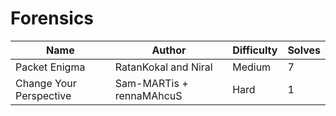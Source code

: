 # Forensics

| Name                             | Author         | Difficulty | Solves |
| -------------------------------- | -------------- | ---------- | ------ |
| Packet Enigma	| RatanKokal and Niral	| Medium	| 7	| 
| Change Your Perspective | Sam-MARTis + rennaMAhcuS | Hard          | 1     |

